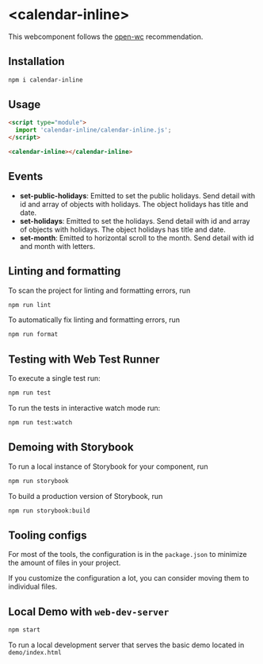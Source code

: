 # \<calendar-inline>

This webcomponent follows the [open-wc](https://github.com/open-wc/open-wc) recommendation.

## Installation

```bash
npm i calendar-inline
```

## Usage

```html
<script type="module">
  import 'calendar-inline/calendar-inline.js';
</script>

<calendar-inline></calendar-inline>
```

## Events

- **set-public-holidays**: Emitted to set the public holidays. Send detail with id and array of objects with holidays. The object holidays has title and date.
- **set-holidays**: Emitted to set the holidays. Send detail with id and array of objects with holidays. The object holidays has title and date.
- **set-month**: Emitted to horizontal scroll to the month. Send detail with id and month with letters.

## Linting and formatting

To scan the project for linting and formatting errors, run

```bash
npm run lint
```

To automatically fix linting and formatting errors, run

```bash
npm run format
```

## Testing with Web Test Runner

To execute a single test run:

```bash
npm run test
```

To run the tests in interactive watch mode run:

```bash
npm run test:watch
```

## Demoing with Storybook

To run a local instance of Storybook for your component, run

```bash
npm run storybook
```

To build a production version of Storybook, run

```bash
npm run storybook:build
```

## Tooling configs

For most of the tools, the configuration is in the `package.json` to minimize the amount of files in your project.

If you customize the configuration a lot, you can consider moving them to individual files.

## Local Demo with `web-dev-server`

```bash
npm start
```

To run a local development server that serves the basic demo located in `demo/index.html`
